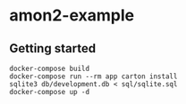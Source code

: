 # amon2-example

## Getting started

```
docker-compose build
docker-compose run --rm app carton install
sqlite3 db/development.db < sql/sqlite.sql
docker-compose up -d
```